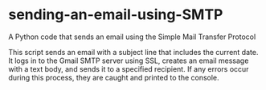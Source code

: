 # sending-an-email-using-SMTP
A Python code that sends an email using the Simple Mail Transfer Protocol

This script sends an email with a subject line that includes the current date. It logs in to the Gmail SMTP server using SSL, creates an email message with a text body, and sends it to a specified recipient. If any errors occur during this process, they are caught and printed to the console.
